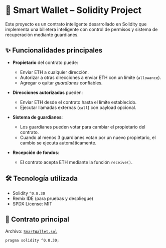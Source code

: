 # 🔐 Smart Wallet – Solidity Project

Este proyecto es un contrato inteligente desarrollado en Solidity que implementa una billetera inteligente con control de permisos y sistema de recuperación mediante guardianes.

## ✨ Funcionalidades principales

- **Propietario** del contrato puede:
  - Enviar ETH a cualquier dirección.
  - Autorizar a otras direcciones a enviar ETH con un límite (`allowance`).
  - Agregar o quitar *guardianes* confiables.

- **Direcciones autorizadas** pueden:
  - Enviar ETH desde el contrato hasta el límite establecido.
  - Ejecutar llamadas externas (`call`) con payload opcional.

- **Sistema de guardianes**:
  - Los guardianes pueden votar para cambiar el propietario del contrato.
  - Cuando al menos 3 guardianes votan por un nuevo propietario, el cambio se ejecuta automáticamente.

- **Recepción de fondos**:
  - El contrato acepta ETH mediante la función `receive()`.

## 🛠️ Tecnología utilizada

- Solidity `^0.8.30`
- Remix IDE (para pruebas y despliegue)
- SPDX License: MIT

## 📄 Contrato principal

Archivo: [`SmartWallet.sol`](./SmartWallet.sol)

```solidity
pragma solidity ^0.8.30;